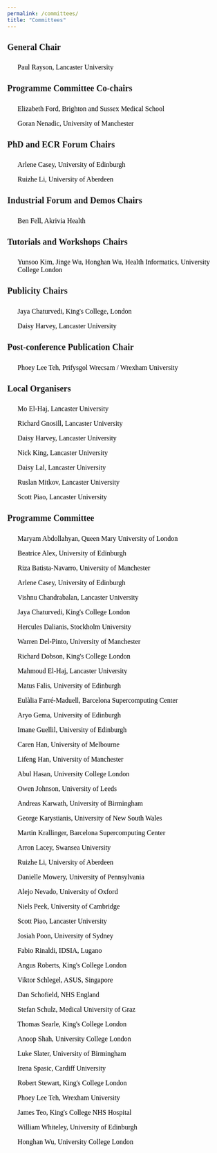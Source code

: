 ```yaml
---
permalink: /committees/
title: "Committees"
---
```


<html>
<meta name="viewport" content="width=device-width, initial-scale=1"> 
<head>
<style>
body {
    font-family: 'Akaya Telivigala';
} 
h1, h2, h3, h5, h6 {
  font-family: 'Akaya Telivigala';
}
h4 {
  font-family: 'Akaya Telivigala';
  font-size: 20px;
}
p {
font-size: 16px;
}
a:link {
  color:  black;
  background-color: transparent;
  text-decoration: none;
}
a:visited {
  color: black;
  background-color: #F0F8FF;
  text-decoration: none;
}
a:hover {
  color: #6495ED;
  background-color: #F0F8FF;
  text-decoration: underline;
}
a:active {
  color: #6495ED;
  background-color: #F8F8FF;
  text-decoration: underline;
}
</style>
</head>
<body>
 <h4>General Chair</h4> 
    <ul>
      <p><a href="https://www.lancaster.ac.uk/staff/rayson/" target="_blank">Paul Rayson, Lancaster University</a></p>
    </ul>
    <h4>Programme Committee Co-chairs</h4>
    <ul>
      <p><a href="https://profiles.sussex.ac.uk/p170603-elizabeth-ford" target="_blank">Elizabeth Ford, Brighton and Sussex Medical School</a></p>
      <p><a href="https://personalpages.manchester.ac.uk/staff/GNenadic/" target="_blank">Goran Nenadic, University of Manchester</a></p>
    </ul>
    <h4>PhD and ECR Forum Chairs</h4>
    <ul>
      <p><a href="https://www.ed.ac.uk/profile/arlene-casey" target="_blank">Arlene Casey, University of Edinburgh</a></p>
      <p><a href="https://www.abdn.ac.uk/people/ruizhe.li" target="_blank">Ruizhe Li, University of Aberdeen</a></p>
    </ul>
    <h4>Industrial Forum and Demos Chairs</h4>
    <ul>
      <p><a href="https://uk.linkedin.com/in/ben-fell-5a980620b" target="_blank">Ben Fell, Akrivia Health</a></p>
    </ul>
    <h4>Tutorials and Workshops Chairs</h4>   
    <ul>
      <p><a href="https://healtac2024.github.io/blog/Tutorial/" target="_blank">Yunsoo Kim, Jinge Wu, Honghan Wu, Health Informatics, University College London</a></p>
    </ul>
    <h4>Publicity Chairs</h4>
    <ul>
      <p><a href="https://www.kcl.ac.uk/people/jaya-chaturvedi" target="_blank">Jaya Chaturvedi, King's College, London</a></p>
      <p><a href="https://uk.linkedin.com/in/daisy-harvey-502bb1140" target="_blank">Daisy Harvey, Lancaster University</a></p>
    </ul>
    <h4>Post-conference Publication Chair</h4>
    <ul>
      <p><a href="https://wrexham.ac.uk/staff-profiles/phoebe-teh/" target="_blank">Phoey Lee Teh, Prifysgol Wrecsam / Wrexham University</a></p>
    </ul>
    <h4>Local Organisers</h4>
    <ul>
      <p><a href="https://www.lancaster.ac.uk/staff/elhaj/" target="_blank">Mo El-Haj, Lancaster University</a></p>
      <p><a href="https://www.lancaster.ac.uk/research/research-enterprise-services/res-staff-directory/richard-gnosill" target="_blank">Richard Gnosill, Lancaster University</a></p>
      <p><a href="https://uk.linkedin.com/in/daisy-harvey-502bb1140" target="_blank">Daisy Harvey, Lancaster University</a></p>
      <p><a href="https://www.lancaster.ac.uk/research/research-enterprise-services/res-staff-directory/nick-king" target="_blank">Nick King, Lancaster University</a></p>
      <p><a href="https://uk.linkedin.com/in/daisy-monika-lal-200229216" target="_blank">Daisy Lal, Lancaster University</a></p>
      <p><a href="https://wp.lancs.ac.uk/mitkov/" target="_blank">Ruslan Mitkov, Lancaster University</a></p>
      <p><a href="https://www.lancaster.ac.uk/scc/about-us/people/scott-piao" target="_blank">Scott Piao, Lancaster University</a></p>
    </ul> 
    <h4>Programme Committee</h4>
    <ul>
      <p><a href="https://www.bartscancer.london/staff/dr-maryam-abdollahyan/" target="_blank">Maryam Abdollahyan, Queen Mary University of London</a></p>
      <p><a href="https://www.ed.ac.uk/profile/dr-beatrice-alex" target="_blank">Beatrice Alex, University of Edinburgh</a></p>
      <p><a href="https://personalpages.manchester.ac.uk/staff/riza.batista/" target="_blank">Riza Batista-Navarro, University of Manchester</a></p> 
      <p><a href="https://www.ed.ac.uk/profile/arlene-casey" target="_blank">Arlene Casey, University of Edinburgh</a></p>
      <p><a href="https://uk.linkedin.com/in/vvcb" target="_blank">Vishnu Chandrabalan, Lancaster University</a></p>
      <p><a href="https://www.kcl.ac.uk/people/jaya-chaturvedi" target="_blank">Jaya Chaturvedi, King's College London</a></p>
      <p><a href="https://www.su.se/english/profiles/hercules-1.182939" target="_blank">Hercules Dalianis, Stockholm University</a></p>
      <p><a href="https://uk.linkedin.com/in/warren-del-pinto-186b92177" target="_blank">Warren Del-Pinto, University of Manchester</a></p>
      <p><a href="https://www.kcl.ac.uk/people/richard-dobson" target="_blank">Richard Dobson, King's College London</a></p>
      <p><a href="https://www.lancaster.ac.uk/staff/elhaj/" target="_blank">Mahmoud El-Haj, Lancaster University</a></p>
      <p><a href="https://uk.linkedin.com/in/mat%C3%BA%C5%A1-falis-206555a6" target="_blank">Matus Falis, University of Edinburgh</a></p>
      <p><a href="https://www.bsc.es/farre-maduell-eulalia" target="_blank">Eulàlia Farré-Maduell, Barcelona Supercomputing Center</a></p>
      <p><a href="https://uk.linkedin.com/in/aryopg" target="_blank">Aryo Gema, University of Edinburgh</a></p>
      <p><a href="https://uk.linkedin.com/in/imane-guellil-10699253" target="_blank">Imane Guellil, University of Edinburgh</a></p>
      <p><a href="https://drcarenhan.github.io/" target="_blank">Caren Han, University of Melbourne</a></p>
      <p><a href="https://uk.linkedin.com/in/aaronhan" target="_blank">Lifeng Han, University of Manchester</a></p>
      <p><a href="https://profiles.ucl.ac.uk/92445-abul-hasan" target="_blank">Abul Hasan, University College London</a></p>
      <p><a href="https://eps.leeds.ac.uk/computing/staff/259/owen-johnson" target="_blank">Owen Johnson, University of Leeds</a></p>
      <p><a href="https://www.birmingham.ac.uk/staff/profiles/cancer-genomic/karwath-andreas" target="_blank">Andreas Karwath, University of Birmingham</a></p>
      <p><a href="https://research.unsw.edu.au/people/dr-george-karystianis" target="_blank">George Karystianis, University of New South Wales</a></p>
      <p><a href="https://www.bsc.es/krallinger-martin" target="_blank">Martin Krallinger, Barcelona Supercomputing Center</a></p>
      <p><a href="https://www.swansea.ac.uk/staff/a.s.lacey/" target="_blank">Arron Lacey, Swansea University</a></p>
      <p><a href="https://www.abdn.ac.uk/people/ruizhe.li" target="_blank">Ruizhe Li, University of Aberdeen</a></p>
      <p><a href="https://www.dbei.med.upenn.edu/bio/danielle-mowery-phd-famia" target="_blank">Danielle Mowery, University of Pennsylvania</a></p>
      <p><a href="https://www.psych.ox.ac.uk/team/alejo-nevado-holgado" target="_blank">Alejo Nevado, University of Oxford</a></p>
      <p><a href="https://uk.linkedin.com/in/nielspeek" target="_blank">Niels Peek, University of Cambridge</a></p>
      <p><a href="https://www.lancaster.ac.uk/scc/about-us/people/scott-piao" target="_blank">Scott Piao, Lancaster University</a></p>
      <p><a href="https://au.linkedin.com/in/josiah-poon-43931782" target="_blank">Josiah Poon, University of Sydney</a></p>
      <p><a href="https://nlplab.fbk.eu/people/fabio-rinaldi" target="_blank">Fabio Rinaldi, IDSIA, Lugano</a></p>
      <p><a href="https://www.kcl.ac.uk/people/angus-roberts" target="_blank">Angus Roberts, King's College London</a></p>
      <p><a href="https://sg.linkedin.com/in/viktor-schlegel-585a59172" target="_blank">Viktor Schlegel, ASUS, Singapore</a></p>
      <p><a href="https://uk.linkedin.com/in/dan-schofield-96439a99" target="_blank">Dan Schofield, NHS England</a></p>
      <p><a href="https://user.medunigraz.at/stefan.schulz/" target="_blank">Stefan Schulz, Medical University of Graz</a></p>
      <p><a href="https://phidatalab.org/team/thomas-searle/" target="_blank">Thomas Searle, King's College London</a></p>
      <p><a href="https://www.ucl.ac.uk/health-informatics/people/anoop-shah" target="_blank">Anoop Shah, University College London</a></p>
      <p><a href="https://loop.frontiersin.org/people/933419/overview?snsrc" target="_blank">Luke Slater, University of Birmingham</a></p>
      <p><a href="https://profiles.cardiff.ac.uk/staff/spasici" target="_blank">Irena Spasic, Cardiff University</a></p>
      <p><a href="https://www.kcl.ac.uk/people/professor-robert-stewart" target="_blank">Robert Stewart, King's College London</a></p>
      <p><a href="https://wrexham.ac.uk/staff-profiles/phoebe-teh/" target="_blank">Phoey Lee Teh, Wrexham University</a></p>
      <p><a href="https://www.kch.nhs.uk/services/consultants-a-to-z/prof-james-teo/" target="_blank">James Teo, King's College NHS Hospital</a></p>
      <p><a href="https://www.ed.ac.uk/profile/dr-william-whiteley" target="_blank">William Whiteley, University of Edinburgh</a></p>
      <p><a href="https://profiles.ucl.ac.uk/78197-honghan-wu" target="_blank">Honghan Wu, University College London</a></p>

</body>
</html>



